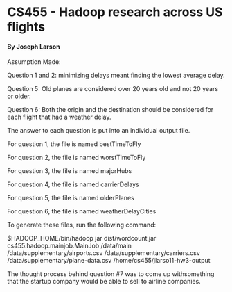 # CS455 - Hadoop research across US flights

#### By Joseph Larson

Assumption Made: 

Question 1 and 2: minimizing delays meant finding the lowest average delay.

Question 5: Old planes are considered over 20 years old and not 20 years or older. 

Question 6: Both the origin and the destination should be considered for each flight that had a weather delay.

The answer to each question is put into an individual output file. 

For question 1, the file is named bestTimeToFly 

For question 2, the file is named worstTimeToFly

For question 3, the file is named majorHubs

For question 4, the file is named carrierDelays

For question 5, the file is named olderPlanes

For question 6, the file is named weatherDelayCities

To generate these files, run the following command: 

$HADOOP_HOME/bin/hadoop jar dist/wordcount.jar cs455.hadoop.mainjob.MainJob /data/main /data/supplementary/airports.csv /data/supplementary/carriers.csv /data/supplementary/plane-data.csv /home/cs455/jlarso11-hw3-output

The thought process behind question #7 was to come up withsomething that the startup company would be able to sell to airline companies.  
